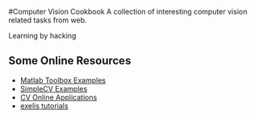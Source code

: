 #Computer Vision Cookbook
A collection of interesting computer vision related tasks from web.

Learning by hacking

## Some Online Resources
- [Matlab Toolbox Examples](http://www.mathworks.com/help/images/examples.html)
- [SimpleCV Examples](http://tutorial.simplecv.org/en/latest/)
- [CV Online Applications](http://homepages.inf.ed.ac.uk/rbf/CVonline/applic.htm)
- [exelis tutorials](http://www.exelisvis.com/docs/Tutorials.html)
